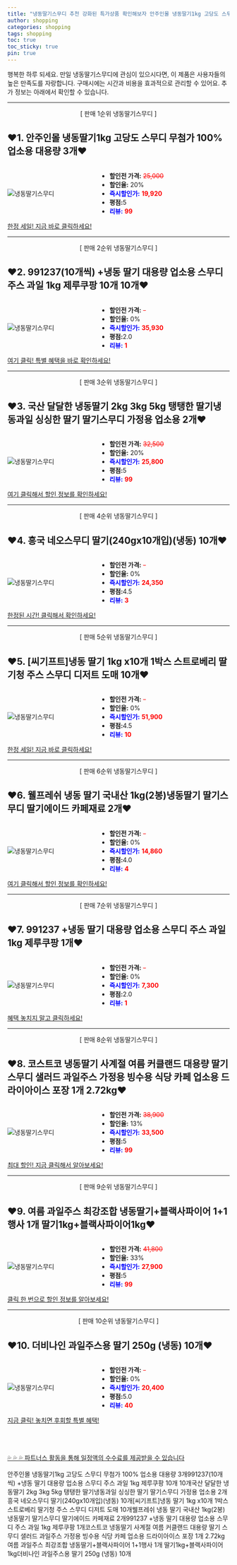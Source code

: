 ```yaml
---
title: "냉동딸기스무디 추천 강화된 특가상품 확인해보자 안주인몰 냉동딸기1kg 고당도 스무디 무첨가"
author: shopping
categories: shopping
tags: shopping
toc: true
toc_sticky: true
pin: true
---
```

행복한 하루 되세요. 만일 냉동딸기스무디에 관심이 있으시다면,  이 제품은 사용자들의 높은 만족도를 자랑합니다. 구매시에는 시간과 비용을 효과적으로 관리할 수 있어요. 추가 정보는 아래에서 확인할 수 있습니다.

---
<p class="toplist" style="margin: 0 auto; display: block; width: fit-content;">[ 판매 1순위 냉동딸기스무디 ]</p>

<h2><strong>❤️1. 안주인몰 냉동딸기1kg 고당도 스무디 무첨가 100% 업소용 대용량 3개❤️</strong></h2>

<div style="display: flex; align-items: center;">
    <div style="flex: 0.4;">
        <img src="https://thumbnail7.coupangcdn.com/thumbnails/remote/230x230ex/image/vendor_inventory/9cc4/8f90c9baf2702ae8e40a9d8c28cd450ab2eb571c60f9c07bae9ff2c856c7.png" alt="냉동딸기스무디" style="max-width: 100%;">
    </div>
    <div style="flex: 0.6; margin-left: 10px;">
        <ul>
            <li><strong>할인전 가격:</strong> <del style="color: red;">25,000</del></li>
            <li><strong>할인율:</strong> 20%</li>
            <li><span style='color:blue'><strong>즉시할인가:</strong></span> <span style='color:red'><strong>19,920</strong></span></li>
            <li><strong>평점:</strong>5</li>
            <li><span style='color:blue'><strong>리뷰:</strong></span> <span style='color:red'><strong>99</strong></span></li>
        </ul>
    </div>
</div>
<div class="center">
    <a href="https://selin100587.github.io?lptag=AF9450613&subid=githubio&pageKey=8248628176&traceid=V0-153&itemId=22830447506&vendorItemId=89865217730" class="myButton">
        한정 세일! 지금 바로 클릭하세요!
    </a>
</div>


---
<p class="toplist" style="margin: 0 auto; display: block; width: fit-content;">[ 판매 2순위 냉동딸기스무디 ]</p>

<h2><strong>❤️2. 991237(10개씩) +냉동 딸기 대용량 업소용 스무디 주스 과일 1kg 제루쿠팡 10개 10개❤️</strong></h2>

<div style="display: flex; align-items: center;">
    <div style="flex: 0.4;">
        <img src="https://thumbnail6.coupangcdn.com/thumbnails/remote/230x230ex/image/vendor_inventory/2035/fb39d07a1cd2fe2b24a7c10d79125ff9e022914d79cd798f8c08a8287864.jpg" alt="냉동딸기스무디" style="max-width: 100%;">
    </div>
    <div style="flex: 0.6; margin-left: 10px;">
        <ul>
            <li><strong>할인전 가격:</strong> <del style="color: red;">-</del></li>
            <li><strong>할인율:</strong> 0%</li>
            <li><span style='color:blue'><strong>즉시할인가:</strong></span> <span style='color:red'><strong>35,930</strong></span></li>
            <li><strong>평점:</strong>2.0</li>
            <li><span style='color:blue'><strong>리뷰:</strong></span> <span style='color:red'><strong>1</strong></span></li>
        </ul>
    </div>
</div>
<div class="center">
    <a href="https://selin100587.github.io?lptag=AF9450613&subid=githubio&pageKey=8067908208&traceid=V0-153&itemId=22698047382&vendorItemId=89733708952" class="myButton">
        여기 클릭! 특별 혜택을 바로 확인하세요!
    </a>
</div>


---
<p class="toplist" style="margin: 0 auto; display: block; width: fit-content;">[ 판매 3순위 냉동딸기스무디 ]</p>

<h2><strong>❤️3. 국산 달달한 냉동딸기 2kg 3kg 5kg 탱탱한 딸기냉동과일 싱싱한 딸기 딸기스무디 가정용 업소용 2개❤️</strong></h2>

<div style="display: flex; align-items: center;">
    <div style="flex: 0.4;">
        <img src="https://thumbnail9.coupangcdn.com/thumbnails/remote/230x230ex/image/vendor_inventory/7ae8/97b4259bc5bcf34b59d6e85cdc4efa80dd66fce85564b08ffb39e19f1566.png" alt="냉동딸기스무디" style="max-width: 100%;">
    </div>
    <div style="flex: 0.6; margin-left: 10px;">
        <ul>
            <li><strong>할인전 가격:</strong> <del style="color: red;">32,500</del></li>
            <li><strong>할인율:</strong> 20%</li>
            <li><span style='color:blue'><strong>즉시할인가:</strong></span> <span style='color:red'><strong>25,800</strong></span></li>
            <li><strong>평점:</strong>5</li>
            <li><span style='color:blue'><strong>리뷰:</strong></span> <span style='color:red'><strong>99</strong></span></li>
        </ul>
    </div>
</div>
<div class="center">
    <a href="https://selin100587.github.io?lptag=AF9450613&subid=githubio&pageKey=8181762234&traceid=V0-153&itemId=23500147450&vendorItemId=90526585836" class="myButton">
        여기 클릭해서 할인 정보를 확인하세요!
    </a>
</div>


---
<p class="toplist" style="margin: 0 auto; display: block; width: fit-content;">[ 판매 4순위 냉동딸기스무디 ]</p>

<h2><strong>❤️4. 흥국 네오스무디 딸기(240gx10개입)(냉동) 10개❤️</strong></h2>

<div style="display: flex; align-items: center;">
    <div style="flex: 0.4;">
        <img src="https://thumbnail9.coupangcdn.com/thumbnails/remote/230x230ex/image/vendor_inventory/ba74/c7a3b778faa6c7e0c38d55006565b6d11462ecdecd5846aa636f4bce0838.jpg" alt="냉동딸기스무디" style="max-width: 100%;">
    </div>
    <div style="flex: 0.6; margin-left: 10px;">
        <ul>
            <li><strong>할인전 가격:</strong> <del style="color: red;">-</del></li>
            <li><strong>할인율:</strong> 0%</li>
            <li><span style='color:blue'><strong>즉시할인가:</strong></span> <span style='color:red'><strong>24,350</strong></span></li>
            <li><strong>평점:</strong>4.5</li>
            <li><span style='color:blue'><strong>리뷰:</strong></span> <span style='color:red'><strong>3</strong></span></li>
        </ul>
    </div>
</div>
<div class="center">
    <a href="https://selin100587.github.io?lptag=AF9450613&subid=githubio&pageKey=290484048&traceid=V0-153&itemId=919292837&vendorItemId=5166711563" class="myButton">
        한정된 시간! 클릭해서 확인하세요!
    </a>
</div>


---
<p class="toplist" style="margin: 0 auto; display: block; width: fit-content;">[ 판매 5순위 냉동딸기스무디 ]</p>

<h2><strong>❤️5. [씨기프트]냉동 딸기 1kg x10개 1박스 스트로베리 딸기청 주스 스무디 디저트 도매 10개❤️</strong></h2>

<div style="display: flex; align-items: center;">
    <div style="flex: 0.4;">
        <img src="https://thumbnail10.coupangcdn.com/thumbnails/remote/230x230ex/image/vendor_inventory/e952/73d7a64063db18ec7a481ca607d39b187072a2572cfd9c5dd101c5bc1287.jpg" alt="냉동딸기스무디" style="max-width: 100%;">
    </div>
    <div style="flex: 0.6; margin-left: 10px;">
        <ul>
            <li><strong>할인전 가격:</strong> <del style="color: red;">-</del></li>
            <li><strong>할인율:</strong> 0%</li>
            <li><span style='color:blue'><strong>즉시할인가:</strong></span> <span style='color:red'><strong>51,900</strong></span></li>
            <li><strong>평점:</strong>4.5</li>
            <li><span style='color:blue'><strong>리뷰:</strong></span> <span style='color:red'><strong>10</strong></span></li>
        </ul>
    </div>
</div>
<div class="center">
    <a href="https://selin100587.github.io?lptag=AF9450613&subid=githubio&pageKey=8248592027&traceid=V0-153&itemId=8563274765&vendorItemId=75850628528" class="myButton">
        한정 세일! 지금 바로 클릭하세요!
    </a>
</div>


---
<p class="toplist" style="margin: 0 auto; display: block; width: fit-content;">[ 판매 6순위 냉동딸기스무디 ]</p>

<h2><strong>❤️6. 웰프레쉬 냉동 딸기 국내산 1kg(2봉)냉동딸기 딸기스무디 딸기에이드 카페재료 2개❤️</strong></h2>

<div style="display: flex; align-items: center;">
    <div style="flex: 0.4;">
        <img src="https://thumbnail10.coupangcdn.com/thumbnails/remote/230x230ex/image/vendor_inventory/2285/2fd17b77ed6451baa767c7fd687d4d63717d0a5b67a45d35915c4ad813da.jpg" alt="냉동딸기스무디" style="max-width: 100%;">
    </div>
    <div style="flex: 0.6; margin-left: 10px;">
        <ul>
            <li><strong>할인전 가격:</strong> <del style="color: red;">-</del></li>
            <li><strong>할인율:</strong> 0%</li>
            <li><span style='color:blue'><strong>즉시할인가:</strong></span> <span style='color:red'><strong>14,860</strong></span></li>
            <li><strong>평점:</strong>4.0</li>
            <li><span style='color:blue'><strong>리뷰:</strong></span> <span style='color:red'><strong>4</strong></span></li>
        </ul>
    </div>
</div>
<div class="center">
    <a href="https://selin100587.github.io?lptag=AF9450613&subid=githubio&pageKey=8248602873&traceid=V0-153&itemId=22568204267&vendorItemId=80645219804" class="myButton">
        여기 클릭해서 할인 정보를 확인하세요!
    </a>
</div>


---
<p class="toplist" style="margin: 0 auto; display: block; width: fit-content;">[ 판매 7순위 냉동딸기스무디 ]</p>

<h2><strong>❤️7. 991237 +냉동 딸기 대용량 업소용 스무디 주스 과일 1kg 제루쿠팡 1개❤️</strong></h2>

<div style="display: flex; align-items: center;">
    <div style="flex: 0.4;">
        <img src="https://thumbnail8.coupangcdn.com/thumbnails/remote/230x230ex/image/vendor_inventory/0581/b6718c9ea0054cec85933ef1e22a764e53b2fb7798b13a2730872cc47e6d.jpg" alt="냉동딸기스무디" style="max-width: 100%;">
    </div>
    <div style="flex: 0.6; margin-left: 10px;">
        <ul>
            <li><strong>할인전 가격:</strong> <del style="color: red;">-</del></li>
            <li><strong>할인율:</strong> 0%</li>
            <li><span style='color:blue'><strong>즉시할인가:</strong></span> <span style='color:red'><strong>7,300</strong></span></li>
            <li><strong>평점:</strong>2.0</li>
            <li><span style='color:blue'><strong>리뷰:</strong></span> <span style='color:red'><strong>1</strong></span></li>
        </ul>
    </div>
</div>
<div class="center">
    <a href="https://selin100587.github.io?lptag=AF9450613&subid=githubio&pageKey=8067908208&traceid=V0-153&itemId=22698040783&vendorItemId=89733702359" class="myButton">
        혜택 놓치지 말고 클릭하세요!
    </a>
</div>


---
<p class="toplist" style="margin: 0 auto; display: block; width: fit-content;">[ 판매 8순위 냉동딸기스무디 ]</p>

<h2><strong>❤️8. 코스트코 냉동딸기 사계절 여름 커클랜드 대용량 딸기 스무디 샐러드 과일주스 가정용 빙수용 식당 카페 업소용 드라이아이스 포장 1개 2.72kg❤️</strong></h2>

<div style="display: flex; align-items: center;">
    <div style="flex: 0.4;">
        <img src="https://thumbnail9.coupangcdn.com/thumbnails/remote/230x230ex/image/vendor_inventory/b77f/179b6730b53688f3023610127f03a758fbde943afed822ec12905d75cac6.png" alt="냉동딸기스무디" style="max-width: 100%;">
    </div>
    <div style="flex: 0.6; margin-left: 10px;">
        <ul>
            <li><strong>할인전 가격:</strong> <del style="color: red;">38,900</del></li>
            <li><strong>할인율:</strong> 13%</li>
            <li><span style='color:blue'><strong>즉시할인가:</strong></span> <span style='color:red'><strong>33,500</strong></span></li>
            <li><strong>평점:</strong>5</li>
            <li><span style='color:blue'><strong>리뷰:</strong></span> <span style='color:red'><strong>99</strong></span></li>
        </ul>
    </div>
</div>
<div class="center">
    <a href="https://selin100587.github.io?lptag=AF9450613&subid=githubio&pageKey=8240508288&traceid=V0-153&itemId=23715664186&vendorItemId=90740533491" class="myButton">
        최대 할인! 지금 클릭해서 알아보세요!
    </a>
</div>


---
<p class="toplist" style="margin: 0 auto; display: block; width: fit-content;">[ 판매 9순위 냉동딸기스무디 ]</p>

<h2><strong>❤️9. 여름 과일주스 최강조합 냉동딸기+블랙사파이어 1+1행사 1개 딸기1kg+블랙사파이어1kg❤️</strong></h2>

<div style="display: flex; align-items: center;">
    <div style="flex: 0.4;">
        <img src="https://thumbnail7.coupangcdn.com/thumbnails/remote/230x230ex/image/vendor_inventory/071f/cf37acd665eedb1abd9acdc74a9cb0a9d5a02f5527308dd31563728b2160.png" alt="냉동딸기스무디" style="max-width: 100%;">
    </div>
    <div style="flex: 0.6; margin-left: 10px;">
        <ul>
            <li><strong>할인전 가격:</strong> <del style="color: red;">41,800</del></li>
            <li><strong>할인율:</strong> 33%</li>
            <li><span style='color:blue'><strong>즉시할인가:</strong></span> <span style='color:red'><strong>27,900</strong></span></li>
            <li><strong>평점:</strong>5</li>
            <li><span style='color:blue'><strong>리뷰:</strong></span> <span style='color:red'><strong>99</strong></span></li>
        </ul>
    </div>
</div>
<div class="center">
    <a href="https://selin100587.github.io?lptag=AF9450613&subid=githubio&pageKey=8254128904&traceid=V0-153&itemId=23767689805&vendorItemId=90792005222" class="myButton">
        클릭 한 번으로 할인 정보를 알아보세요!
    </a>
</div>


---
<p class="toplist" style="margin: 0 auto; display: block; width: fit-content;">[ 판매 10순위 냉동딸기스무디 ]</p>

<h2><strong>❤️10. 더비나인 과일주스용 딸기 250g (냉동) 10개❤️</strong></h2>

<div style="display: flex; align-items: center;">
    <div style="flex: 0.4;">
        <img src="https://thumbnail8.coupangcdn.com/thumbnails/remote/230x230ex/image/retail/images/2021/05/24/11/1/0cd4a1cf-e87f-4664-b5fc-cab07eaf4739.jpg" alt="냉동딸기스무디" style="max-width: 100%;">
    </div>
    <div style="flex: 0.6; margin-left: 10px;">
        <ul>
            <li><strong>할인전 가격:</strong> <del style="color: red;">-</del></li>
            <li><strong>할인율:</strong> 0%</li>
            <li><span style='color:blue'><strong>즉시할인가:</strong></span> <span style='color:red'><strong>20,400</strong></span></li>
            <li><strong>평점:</strong>5.0</li>
            <li><span style='color:blue'><strong>리뷰:</strong></span> <span style='color:red'><strong>40</strong></span></li>
        </ul>
    </div>
</div>
<div class="center">
    <a href="https://selin100587.github.io?lptag=AF9450613&subid=githubio&pageKey=5562282050&traceid=V0-153&itemId=8826207109&vendorItemId=76113033435" class="myButton">
        지금 클릭! 놓치면 후회할 특별 혜택!
    </a>
</div>

<br><br><br>[💦 💦 💦 파트너스 활동을 통해 일정액의 수수료를 제공받을 수 있습니다](https://link.coupang.com/a/bcpT2c)<br><br>안주인몰 냉동딸기1kg 고당도 스무디 무첨가 100% 업소용 대용량 3개991237(10개씩) +냉동 딸기 대용량 업소용 스무디 주스 과일 1kg 제루쿠팡 10개 10개국산 달달한 냉동딸기 2kg 3kg 5kg 탱탱한 딸기냉동과일 싱싱한 딸기 딸기스무디 가정용 업소용 2개흥국 네오스무디 딸기(240gx10개입)(냉동) 10개[씨기프트]냉동 딸기 1kg x10개 1박스 스트로베리 딸기청 주스 스무디 디저트 도매 10개웰프레쉬 냉동 딸기 국내산 1kg(2봉)냉동딸기 딸기스무디 딸기에이드 카페재료 2개991237 +냉동 딸기 대용량 업소용 스무디 주스 과일 1kg 제루쿠팡 1개코스트코 냉동딸기 사계절 여름 커클랜드 대용량 딸기 스무디 샐러드 과일주스 가정용 빙수용 식당 카페 업소용 드라이아이스 포장 1개 2.72kg여름 과일주스 최강조합 냉동딸기+블랙사파이어 1+1행사 1개 딸기1kg+블랙사파이어1kg더비나인 과일주스용 딸기 250g (냉동) 10개